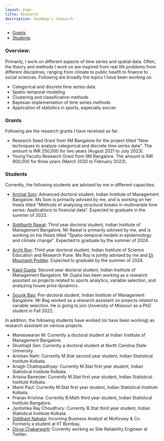 ```yaml
---
layout: page
title: Research
description: Soudeep's research
---
```


<div class="navbar">
    <div class="navbar-inner">
        <ul class="nav">
            <li><a href="#grants">Grants</a></li>
            <li><a href="#students">Students</a></li>
        </ul>
    </div>
</div>

### Overview: 

Primarily, I work on different aspects of time series and spatial data. Often, the theory and methods I work on are inspired from real life problems from different disciplines, ranging from climate to public health to finance to social sciences. Following are broadly the topics I have been working on.

- Categorical and discrete time series data
- Spatio-temporal modeling 
- Clustering and classification methods
- Bayesian implementation of time series methods
- Application of statistics in sports, especially soccer

### <a name="grants"></a>Grants

Following are the research grants I have received so far:

- Research Seed Grant from IIM Bangalore for the project titled "New techniques to analyze categorical and discrete time series data". The amount is INR 250,000 for two years (August 2021 to July 2023).
- Young Faculty Research Grant from IIM Bangalore. The amount is INR 900,000 for three years (March 2020 to February 2023).


### <a name="students"></a>Students

Currently, the following students are advised by me in different capacities.

- [Anchal Soni](https://anchal-soni.github.io/Anchal/): Advanced doctoral student, Indian Institute of Management Bangalore. Ms Soni is primarily advised by me, and is working on her thesis titled "Methods of analyzing structural breaks in multivariate time series: Applications to financial data". Expected to graduate in the summer of 2023.

- [Siddharth Rawat](https://www.linkedin.com/in/rawatsid/): Third year doctoral student, Indian Institute of Management Bangalore. Mr Rawat is primarily advised by me, and is working on his thesis titled "Spatio-temporal models in epidemiology and climate change". Expected to graduate by the summer of 2024.

- [Archi Roy](https://www.researchgate.net/profile/Archi-Roy-3): Third year doctoral student, Indian Institute of Science Education and Research Pune. Ms Roy is jointly advised by me and [Dr Moumanti Podder](https://scholar.google.com/citations?user=z7wxJS4AAAAJ&hl=en). Expected to graduate by the summer of 2024.

- [Kapil Gupta](https://kapil21.wixsite.com/kapil): Second year doctoral student, Indian Institute of Management Bangalore. Mr Gupta has been working as a research assistant on projects related to sports analytics, variable selection, and analyzing house price dynamics.

- [Souvik Bag](https://www.linkedin.com/in/souvik-bag-68744112a/): Pre-doctoral student, Indian Institute of Management Bangalore. Mr Bag worked as a research assistant on projects related to variable selection. He is going to join University of Missouri as a PhD student in Fall 2022.


In addition, the following students have worked (or have been working) as research assistant on various projects.

- Mareeswaran M: Currently a doctoral student at Indian Institute of Management Bangalore.
- Shubhajit Sen: Currently a doctoral student at North Carolina State University.
- Anirban Nath: Currently M.Stat second year student, Indian Statistical Institute Kolkata.
- Anagh Chattopadhyay: Currently M.Stat first year student, Indian Statistical Institute Kolkata.
- Arisina Banerjee: Currently M.Stat first year student, Indian Statistical Institute Kolkata.
- Manit Paul: Currently M.Stat first year student, Indian Statistical Institute Kolkata.
- Pranav Krishna: Currently B.Math third year student, Indian Statistical Institute Bangalore.
- Jyotishka Ray Choudhury: Currently B.Stat third year student, Indian Statistical Institute Kolkata.
- [Siddhant Nahata](https://www.linkedin.com/in/siddhant-nahata-029870175/): Incoming Business Analyst at McKinsey & Co. Formerly a student at IIT Bombay.
- [Divya Chakarwarti](https://www.linkedin.com/in/divya-chakarwarti/): Currently working as Site Reliability Engineer at Twitter.
